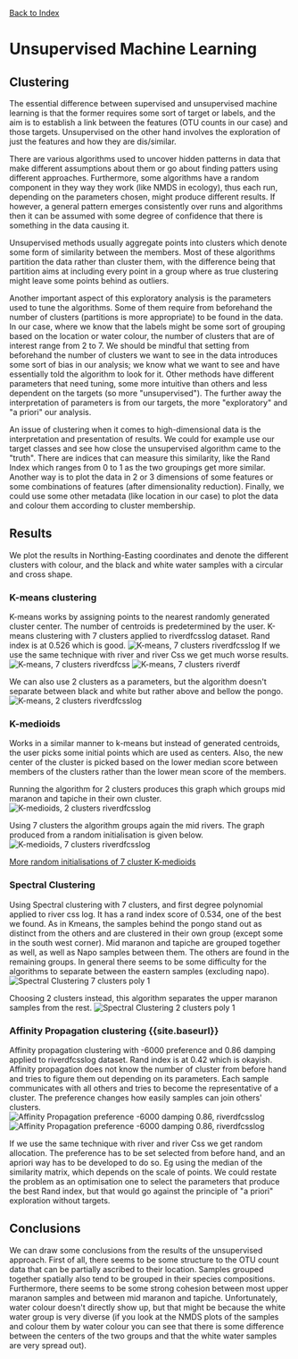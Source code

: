[Back to Index](index.md)
# Unsupervised Machine Learning
## Clustering
The essential difference between supervised and unsupervised machine learning is that the former requires some sort of target or labels, and the aim is to establish a link between the features (OTU counts in our case) and those targets. Unsupervised on the other hand involves the exploration of just the features and how they are dis/similar. 

There are various algorithms used to uncover hidden patterns in data that make different assumptions about them or go about finding patters using different approaches. Furthermore, some algorithms have a random component in they way they work (like NMDS in ecology), thus each run, depending on the parameters chosen, might produce different results. If however, a general pattern emerges consistently over runs and algorithms then it can be assumed with some degree of confidence that there is something in the data causing it.

Unsupervised methods usually aggregate points into clusters which denote some form of similarity between the members. Most of these algorithms partition the data rather than cluster them, with the difference being that partition aims at including every point in a group where as true clustering might leave some points behind as outliers.

Another important aspect of this exploratory analysis is the parameters used to tune the algorithms. Some of them require from beforehand the number of clusters (partitions is more appropriate) to be found in the data. In our case, where we know that the labels might be some sort of grouping based on the location or water colour, the number of clusters that are of interest range from 2 to 7. We should be mindful that setting from beforehand the number of clusters we want to see in the data introduces some sort of bias in our analysis; we know what we want to see and have essentially told the algorithm to look for it. Other methods have different parameters that need tuning, some more intuitive than others and less dependent on the targets (so more "unsupervised"). The further away the interpretation of parameters is from our targets, the more "exploratory" and "a priori" our analysis.

An issue of clustering when it comes to high-dimensional data is the interpretation and presentation of results. We could for example use our target classes and see how close the unsupervised algorithm came to the "truth". There are indices that can measure this similarity, like the Rand Index which ranges from 0 to 1 as the two groupings get more similar. Another way is to plot the data in 2 or 3 dimensions of some features or some combinations of features (after dimensionality reduction). Finally, we could use some other metadata (like location in our case) to plot the data and colour them according to cluster membership.


## Results

We plot the results in Northing-Easting coordinates and denote the different clusters with colour, and the black and white water samples with a circular and cross shape.

### K-means clustering 
K-means works by assigning points to the nearest randomly generated cluster center. The number of centroids is predetermined by the user. 
K-means clustering with 7 clusters applied to riverdfcsslog dataset.
Rand index is at 0.526 which is good.
![K-means, 7 clusters riverdfcsslog](images/kmeans7_rivcsslog.png) 
If we use the same technique with river and river Css we get much worse results.
![K-means, 7 clusters riverdfcss](..images/kmeans7_rivcss.png) 
![K-means, 7 clusters riverdf](images/kmeans7_riv.png) 


We can also use 2 clusters as a parameters, but the algorithm doesn't separate between black and white but rather above and bellow the pongo.
![K-means, 2 clusters riverdfcsslog](images/kmeans2_css_log.png) 

### K-medioids
Works in a similar manner to k-means but instead of generated centroids, the user picks some initial points which are used as centers. Also, the new center of the cluster is picked based on the lower median score between members of the clusters rather than the lower mean score of the members.

Running the algorithm for 2 clusters produces this graph which groups mid maranon and tapiche in their own cluster.
![K-medioids, 2 clusters riverdfcsslog](images/kmedioids_2_csslog.png)

Using 7 clusters the algorithm groups again the mid rivers. The graph produced from a random initialisation is given below.
![K-medioids, 7 clusters riverdfcsslog](images/kmedioids_7_csslog0.png)

[More random initialisations of 7 cluster K-medioids](kmedioid.md)

### Spectral Clustering
Using Spectral clustering with 7 clusters, and first degree polynomial applied to river css log. 
It has a rand index score of 0.534, one of the best we found. As in Kmeans, the samples behind the pongo stand out as distinct from the others and are clustered in their own group (except some in the south west corner). Mid maranon and tapiche are grouped together as well, as well as Napo samples between them. The others are found in the remaining groups. In general there seems to be some difficulty for the algorithms to separate between the eastern samples (excluding napo).
![Spectral Clustering 7 clusters poly 1](images/spectralpoly1_rivcsslog.png)

Choosing 2 clusters instead, this algorithm separates the upper maranon samples from the rest.
![Spectral Clustering 2 clusters poly 1](images/speclust_2_csslog)

### Affinity Propagation clustering {{site.baseurl}}
Affinity propagation clustering with -6000 preference and 0.86 damping applied to riverdfcsslog dataset.
Rand index is at 0.42 which is okayish.
Affinity propagation does not know the number of cluster from before hand and tries to figure them out depending on its parameters. Each sample communicates with all others and tries to become the representative of a cluster. The preference changes how easily samples can join others' clusters.
![Affinity Propagation preference -6000 damping 0.86, riverdfcsslog](https://github.com/adamingas/amazon-rivers/raw/master/Images/afprop_pref6000_d086_rivcsslog.png) 
![Affinity Propagation preference -6000 damping 0.86, riverdfcsslog](images/afprop_pref6000_d086_rivcsslog.png) 

If we use the same technique with river and river Css we get random allocation. The preference has to be set selected from before hand, and an apriori way has to be developed to do so. Eg using the median of the similarity matrix, which depends on the scale of points. We could restate the problem as an optimisation one to select the parameters that produce the best Rand index, but that would go against the principle of "a priori" exploration without targets.

## Conclusions
We can draw some conclusions from the results of the unsupervised approach. First of all, there seems to be some structure to the OTU count data that can be partially ascribed to their location. Samples grouped together spatially also tend to be grouped in their species compositions. Furthermore, there seems to be some strong cohesion between most upper maranon samples and between mid maranon and tapiche. Unfortunately, water colour doesn't directly show up, but that might be because the white water group is very diverse (if you look at the NMDS plots of the samples and colour them by water colour you can see that there is some difference between the centers of the two groups and that the white water samples are very spread out). 